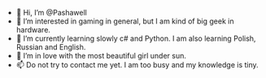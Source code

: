- 👋 Hi, I’m @Pashawell
- 👀 I’m interested in gaming in general, but I am kind of big geek in hardware.
- 🌱 I’m currently learning slowly c# and Python. I am also learning Polish, Russian and English.
- 💞️ I’m in love with the most beautiful girl under sun.
- 📫 Do not try to contact me yet. I am too busy and my knowledge is tiny. 

<!---
Pashawellis/Pashawellis is a ✨ special ✨ repository because its `README.md` (this file) appears on your GitHub profile.
You can click the Preview link to take a look at your changes.
--->

